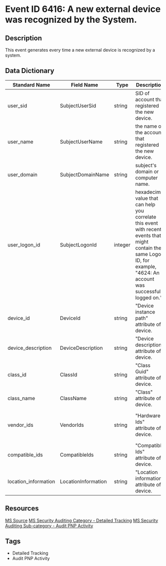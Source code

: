 # Event ID 6416: A new external device was recognized by the System.

## Description
This event generates every time a new external device is recognized by a system.

## Data Dictionary
|Standard Name|Field Name|Type|Description|Sample Value|
|---|---|---|---|---|
|user_sid|SubjectUserSid|string|SID of account that registered the new device.|S-1-5-18|
|user_name|SubjectUserName|string|the name of the account that registered the new device.|DESKTOP-NFC0HVN$|
|user_domain|SubjectDomainName|string|subject's domain or computer name.|WORKGROUP|
|user_logon_id|SubjectLogonId|integer|hexadecimal value that can help you correlate this event with recent events that might contain the same Logon ID, for example, "4624: An account was successfully logged on."|0x3e7|
|device_id|DeviceId|string|"Device instance path" attribute of device.|SCSI\Disk&Ven_Seagate&Prod_Expansion\000000|
|device_description|DeviceDescription|string|"Device description" attribute of device.|Seagate Expansion SCSI Disk Device|
|class_id|ClassId|string|"Class Guid" attribute of device.|{4D36E967-E325-11CE-BFC1-08002BE10318}|
|class_name|ClassName|string|"Class" attribute of device.|DiskDrive|
|vendor_ids|VendorIds|string|"Hardware Ids" attribute of device.|SCSI\DiskSeagate_Expansion_______0636 SCSI\DiskSeagate_Expansion_______ SCSI\DiskSeagate_ SCSI\Seagate_Expansion_______0 Seagate_Expansion_______0 GenDisk|
|compatible_ids|CompatibleIds|string|"Compatible Ids" attribute of device.|SCSI\Disk SCSI\RAW|
|location_information|LocationInformation|string|"Location information" attribute of device.|Bus Number 0, Target Id 0, LUN 0|

## Resources
[MS Source](https://github.com/MicrosoftDocs/windows-itpro-docs/blob/public/windows/security/threat-protection/auditing/event-6416.md)
[MS Security Auditing Category - Detailed Tracking](https://docs.microsoft.com/en-us/windows/security/threat-protection/auditing/advanced-security-audit-policy-settings#detailed-tracking)
[MS Security Auditing Sub-category - Audit PNP Activity](https://github.com/MicrosoftDocs/windows-itpro-docs/tree/master/windows/security/threat-protection/auditing/audit-pnp-activity.md)

## Tags
* Detailed Tracking
* Audit PNP Activity